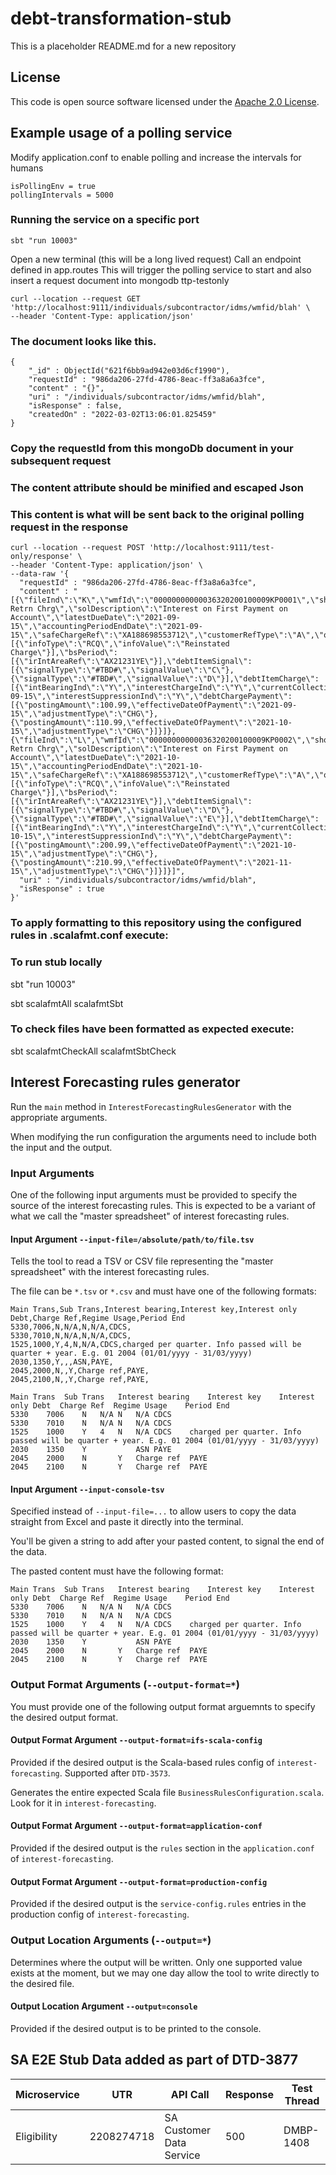 
# debt-transformation-stub

This is a placeholder README.md for a new repository

## License

This code is open source software licensed under the [Apache 2.0 License]("http://www.apache.org/licenses/LICENSE-2.0.html").


## Example usage of a polling service

Modify application.conf to enable polling and increase the intervals for humans
```
isPollingEnv = true
pollingIntervals = 5000
```

### Running the service on a specific port
```sbt "run 10003"```

Open a new terminal (this will be a long lived request)
Call an endpoint defined in app.routes
This will trigger the polling service to start and also insert a request document into mongodb ttp-testonly

```
curl --location --request GET 'http://localhost:9111/individuals/subcontractor/idms/wmfid/blah' \
--header 'Content-Type: application/json' 
```

### The document looks like this.
```
{
    "_id" : ObjectId("621f6bb9ad942e03d6cf1990"),
    "requestId" : "986da206-27fd-4786-8eac-ff3a8a6a3fce",
    "content" : "{}",
    "uri" : "/individuals/subcontractor/idms/wmfid/blah",
    "isResponse" : false,
    "createdOn" : "2022-03-02T13:06:01.825459"
}
```

### Copy the requestId from this mongoDb document in your subsequent request
### The content attribute should be minified and escaped Json
### This content is what will be sent back to the original polling request in the response

```
curl --location --request POST 'http://localhost:9111/test-only/response' \
--header 'Content-Type: application/json' \
--data-raw '{
  "requestId" : "986da206-27fd-4786-8eac-ff3a8a6a3fce",
  "content" : "[{\"fileInd\":\"K\",\"wmfId\":\"00000000000036320200100009KP0001\",\"shortDescription\":\"RGD Retrn Chrg\",\"solDescription\":\"Interest on First Payment on Account\",\"latestDueDate\":\"2021-09-15\",\"accountingPeriodEndDate\":\"2021-09-15\",\"safeChargeRef\":\"XA188698553712\",\"customerRefType\":\"A\",\"outputRefType\":\"B\",\"additionalInfo\":[{\"infoType\":\"RCQ\",\"infoValue\":\"Reinstated Charge\"}],\"bsPeriod\":[{\"irIntAreaRef\":\"AX21231YE\"}],\"debtItemSignal\":[{\"signalType\":\"#TBD#\",\"signalValue\":\"C\"},{\"signalType\":\"#TBD#\",\"signalValue\":\"D\"}],\"debtItemCharge\":[{\"intBearingInd\":\"Y\",\"interestChargeInd\":\"Y\",\"currentCollectibleAmount\":34409.49,\"chargeAmount\":7899.45,\"interestStartDate\":\"2021-09-15\",\"interestSuppressionInd\":\"Y\",\"debtChargePayment\":[{\"postingAmount\":100.99,\"effectiveDateOfPayment\":\"2021-09-15\",\"adjustmentType\":\"CHG\"},{\"postingAmount\":110.99,\"effectiveDateOfPayment\":\"2021-10-15\",\"adjustmentType\":\"CHG\"}]}]},{\"fileInd\":\"L\",\"wmfId\":\"00000000000036320200100009KP0002\",\"shortDescription\":\"RGD Retrn Chrg\",\"solDescription\":\"Interest on First Payment on Account\",\"latestDueDate\":\"2021-10-15\",\"accountingPeriodEndDate\":\"2021-10-15\",\"safeChargeRef\":\"XA188698553712\",\"customerRefType\":\"A\",\"outputRefType\":\"B\",\"additionalInfo\":[{\"infoType\":\"RCQ\",\"infoValue\":\"Reinstated Charge\"}],\"bsPeriod\":[{\"irIntAreaRef\":\"AX21231YE\"}],\"debtItemSignal\":[{\"signalType\":\"#TBD#\",\"signalValue\":\"D\"},{\"signalType\":\"#TBD#\",\"signalValue\":\"E\"}],\"debtItemCharge\":[{\"intBearingInd\":\"Y\",\"interestChargeInd\":\"Y\",\"currentCollectibleAmount\":54409.49,\"chargeAmount\":8899.45,\"interestStartDate\":\"2021-10-15\",\"interestSuppressionInd\":\"Y\",\"debtChargePayment\":[{\"postingAmount\":200.99,\"effectiveDateOfPayment\":\"2021-10-15\",\"adjustmentType\":\"CHG\"},{\"postingAmount\":210.99,\"effectiveDateOfPayment\":\"2021-11-15\",\"adjustmentType\":\"CHG\"}]}]}]",
  "uri" : "/individuals/subcontractor/idms/wmfid/blah",
  "isResponse" : true
}'
```
### To apply formatting to this repository using the configured rules in .scalafmt.conf execute:

### To run stub locally 
sbt "run 10003"

sbt scalafmtAll scalafmtSbt
### To check files have been formatted as expected execute:

sbt scalafmtCheckAll scalafmtSbtCheck

## Interest Forecasting rules generator

Run the `main` method in `InterestForecastingRulesGenerator` with the appropriate arguments.

When modifying the run configuration the arguments need to include both the input and the output.

### Input Arguments

One of the following input arguments must be provided to specify the source of the interest forecasting rules.
This is expected to be a variant of what we call the "master spreadsheet" of interest forecasting rules.

#### Input Argument `--input-file=/absolute/path/to/file.tsv`
Tells the tool to read a TSV or CSV file representing the "master spreadsheet" with the interest forecasting rules.

The file can be `*.tsv` or `*.csv` and must have one of the following formats:
```CSV
Main Trans,Sub Trans,Interest bearing,Interest key,Interest only Debt,Charge Ref,Regime Usage,Period End
5330,7006,N,N/A,N,N/A,CDCS,
5330,7010,N,N/A,N,N/A,CDCS,
1525,1000,Y,4,N,N/A,CDCS,charged per quarter. Info passed will be quarter + year. E.g. 01 2004 (01/01/yyyy - 31/03/yyyy)
2030,1350,Y,,,ASN,PAYE,
2045,2000,N,,Y,Charge ref,PAYE,
2045,2100,N,,Y,Charge ref,PAYE,
```

```TSV
Main Trans	Sub Trans	Interest bearing	Interest key	Interest only Debt	Charge Ref	Regime Usage	Period End
5330	7006	N	N/A	N	N/A	CDCS
5330	7010	N	N/A	N	N/A	CDCS
1525	1000	Y	4	N	N/A	CDCS	charged per quarter. Info passed will be quarter + year. E.g. 01 2004 (01/01/yyyy - 31/03/yyyy)
2030	1350	Y			ASN	PAYE
2045	2000	N		Y	Charge ref	PAYE
2045	2100	N		Y	Charge ref	PAYE
```

#### Input Argument `--input-console-tsv`

Specified instead of `--input-file=...` to allow users to copy the data straight from Excel and paste it
directly into the terminal.

You'll be given a string to add after your pasted content, to signal the end of the data.

The pasted content must have the following format:
```TSV
Main Trans	Sub Trans	Interest bearing	Interest key	Interest only Debt	Charge Ref	Regime Usage	Period End
5330	7006	N	N/A	N	N/A	CDCS
5330	7010	N	N/A	N	N/A	CDCS
1525	1000	Y	4	N	N/A	CDCS	charged per quarter. Info passed will be quarter + year. E.g. 01 2004 (01/01/yyyy - 31/03/yyyy)
2030	1350	Y			ASN	PAYE
2045	2000	N		Y	Charge ref	PAYE
2045	2100	N		Y	Charge ref	PAYE
```

### Output Format Arguments (`--output-format=*`)

You must provide one of the following output format arguemnts to specify the desired output format.

#### Output Format Argument `--output-format=ifs-scala-config`

Provided if the desired output is the Scala-based rules config of `interest-forecasting`. Supported after `DTD-3573`.

Generates the entire expected Scala file `BusinessRulesConfiguration.scala`. Look for it in `interest-forecasting`.

#### Output Format Argument `--output-format=application-conf`

Provided if the desired output is the `rules` section in the `application.conf` of `interest-forecasting`.

#### Output Format Argument `--output-format=production-config`

Provided if the desired output is the `service-config.rules` entries in the production config of `interest-forecasting`.

### Output Location Arguments (`--output=*`)

Determines where the output will be written.
Only one supported value exists at the moment, but we may one day allow the tool to write directly to the desired file.

#### Output Location Argument `--output=console`

Provided if the desired output is to be printed to the console.

## SA E2E Stub Data added as part of DTD-3877

| Microservice | UTR        | API Call                 | Response | Test Thread |
|--------------|------------|--------------------------|----------|-------------|
| Eligibility  | 2208274718 | SA Customer Data Service | 500      | DMBP-1408   |

